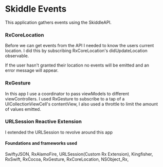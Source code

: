 <h1>Skiddle Events</h1>

<p>This application gathers events using the SkiddleAPI.</p>

<h3>RxCoreLocation</h3>
<p>Before we can get events from the API I needed to know the users current location. I did this by subscribing RxCoreLocation's didUpdateLocation observable. <p>
<p>If the user hasn't granted their location no events will be emitted and an error message will appear.</p>

<h3>RxGesture</h3>
<p>In this app I use a coordinator to pass viewModels to different viewControllers. I used RxGesture to subscribe to a tap of a UICollectionViewCell's contentView, I also used a throttle to limit the amount of values emitted.</p>

<h3>URLSession Reactive Extension</h3>
<p>I extended the URLSession to revolve around this app</p>

<h4>Foundations and frameworks used</h4>
<p>SwiftyJSON, RxAlamoFire, URLSession(Custom Rx Extension), Kingfisher, RxSwift, RxCocoa, RxGesture, RxCoreLocation, NSObject_Rx, </p>
